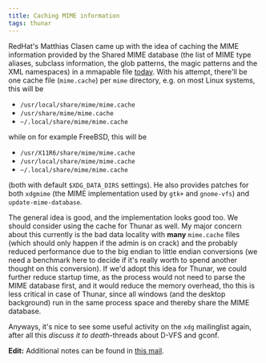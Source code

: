 ```yaml
---
title: Caching MIME information
tags: thunar
---
```


RedHat's Matthias Clasen came up with the idea of caching the MIME information provided by the Shared MIME database (the list of MIME type aliases, subclass information, the glob patterns, the magic patterns and the XML namespaces) in a mmapable file <a href="http://lists.freedesktop.org/archives/xdg/2005-March/006386.html">today</a>. With his attempt, there'll be one cache file (<code>mime.cache</code>) per <code>mime</code> directory, e.g. on most Linux systems, this will be

<ul>   <li><code>/usr/local/share/mime/mime.cache</code></li>   <li><code>/usr/share/mime/mime.cache</code></li>   <li><code>~/.local/share/mime/mime.cache</code></li> </ul> while on for example FreeBSD, this will be
<ul>   <li><code>/usr/X11R6/share/mime/mime.cache</code></li>   <li><code>/usr/local/share/mime/mime.cache</code></li>   <li><code>~/.local/share/mime/mime.cache</code></li> </ul> (both with default <code>$XDG_DATA_DIRS</code> settings). He also provides patches for both <code>xdgmime</code> (the MIME implementation used by <code>gtk+</code> and <code>gnome-vfs</code>) and <code>update-mime-database</code>.

The general idea is good, and the implementation looks good too. We should consider using the cache for Thunar as well. My major concern about this currently is the bad data locality with <b>many</b> <code>mime.cache</code> files (which should only happen if the admin is on crack) and the probably reduced performance due to the big endian to little endian conversions (we need a benchmark here to decide if it's really worth to spend another thought on this conversion). If we'd adopt this idea for Thunar, we could further reduce startup time, as the process would not need to parse the MIME database first, and it would reduce the memory overhead, tho this is less critical in case of Thunar, since all windows (and the desktop background) run in the same process space and thereby share the MIME database.

Anyways, it's nice to see some useful activity on the <code>xdg</code> mailinglist again, after all this <i>discuss it to death</i>-threads about D-VFS and gconf.

<b>Edit:</b> Additional notes can be found in <a href="http://foo-projects.org/pipermail/thunar-dev/2005-March/000468.html">this mail</a>.
